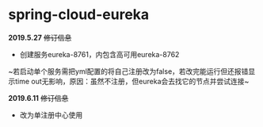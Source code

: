spring-cloud-eureka
====

**2019.5.27** ~~修订信息~~
* 创建服务eureka-8761，内包含高可用eureka-8762

~若启动单个服务需把yml配置的将自己注册改为false，若改完能运行但还报错显示time out无影响，原因：虽然不注册，但eureka会去找它的节点并尝试连接~

**2019.6.11** ~~修订信息~~
* 改为单注册中心使用